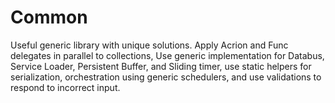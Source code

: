 # Common
Useful generic library with unique solutions.  Apply Acrion and Func delegates in parallel to collections, Use generic implementation for Databus, Service Loader, Persistent Buffer, and Sliding timer, use static helpers for serialization, orchestration using generic schedulers, and use validations to respond to incorrect input.
